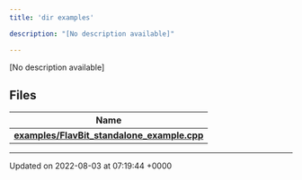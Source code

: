 ```yaml
---
title: 'dir examples'

description: "[No description available]"

---
```







[No description available]

## Files

| Name           |
| -------------- |
| **[examples/FlavBit_standalone_example.cpp](/documentation/code/gambit_2.2/files/flavbit__standalone__example_8cpp/#file-flavbit-standalone-example.cpp)**  |






-------------------------------

Updated on 2022-08-03 at 07:19:44 +0000
